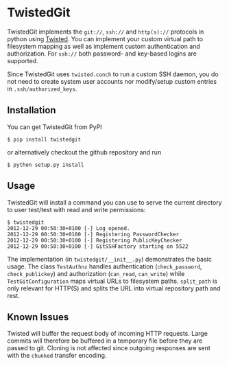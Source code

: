 TwistedGit
==========

TwistedGit implements the `git://`, `ssh://` and `http(s)://` protocols in python using 
[Twisted](http://twistedmatrix.com). You can implement your custom virtual path to 
filesystem mapping as well as implement custom authentication and authorization. For 
`ssh://` both password- and key-based logins are supported.

Since TwistedGit uses `twisted.conch` to run a custom SSH daemon, you do not need to
create system user accounts nor modify/setup custom entries in `.ssh/authorized_keys`.

Installation
------------

You can get TwistedGit from PyPI

	$ pip install twistedgit
	
or alternatively checkout the github repository and run 

	$ python setup.py install

Usage
-----

TwistedGit will install a command you can use to serve the current directory to user test/test with read and write permissions:

	$ twistedgit 
	2012-12-29 00:50:30+0100 [-] Log opened.
	2012-12-29 00:50:30+0100 [-] Registering PasswordChecker
	2012-12-29 00:50:30+0100 [-] Registering PublicKeyChecker
	2012-12-29 00:50:30+0100 [-] GitSSHFactory starting on 5522
	
The implementation (in `twistedgit/__init__.py`) demonstrates the basic usage. The class `TestAuthnz` handles 
authentication (`check_password`, `check_publickey`) and authorization (`can_read`, `can_write`) while 
`TestGitConfiguration` maps virtual URLs to filesystem paths. `split_path` is only relevant for HTTP(S) and 
splits the URL into virtual repository path and rest. 

Known Issues
------------

Twisted will buffer the request body of incoming HTTP requests. Large commits will therefore be buffered in 
a temporary file before they are passed to git. Cloning is not affected since outgoing responses are sent with the 
`chunked` transfer encoding.